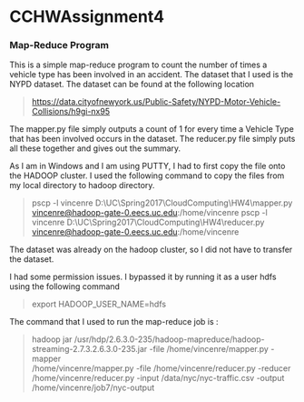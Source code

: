 # CCHWAssignment4

### Map-Reduce Program

This is a simple map-reduce program to count the number of times a vehicle type has been involved in an accident.
The dataset that I used is the NYPD dataset. The dataset can be found at the following location

> https://data.cityofnewyork.us/Public-Safety/NYPD-Motor-Vehicle-Collisions/h9gi-nx95

The mapper.py file simply outputs a count of 1 for every time a Vehicle Type that has been involved occurs in the dataset.
The reducer.py file simply puts all these together and gives out the summary.

As I am in Windows and I am using PUTTY, I had to first copy the file onto the HADOOP cluster. I used the following command to copy the files from my local directory to hadoop directory.

> pscp -l vincenre D:\UC\Spring2017\CloudComputing\HW4\mapper.py vincenre@hadoop-gate-0.eecs.uc.edu:/home/vincenre
> pscp -l vincenre D:\UC\Spring2017\CloudComputing\HW4\reducer.py vincenre@hadoop-gate-0.eecs.uc.edu:/home/vincenre

The dataset was already on the hadoop cluster, so I did not have to transfer the dataset.

I had some permission issues. I bypassed it by running it as a user hdfs using the following command

> export HADOOP_USER_NAME=hdfs

The command that I used to run the map-reduce job is :

> hadoop jar /usr/hdp/2.6.3.0-235/hadoop-mapreduce/hadoop-streaming-2.7.3.2.6.3.0-235.jar  -file /home/vincenre/mapper.py -mapper  
> /home/vincenre/mapper.py -file /home/vincenre/reducer.py -reducer /home/vincenre/reducer.py  -input /data/nyc/nyc-traffic.csv -output 
> /home/vincenre/job7/nyc-output





